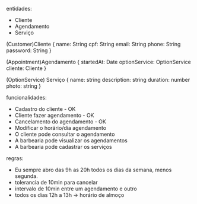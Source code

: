 
entidades:
- Cliente
- Agendamento
- Serviço

(Customer)Cliente {
  name: String
  cpf: String
  email: String
  phone: String
  password: String
}

(Appointment)Agendamento {
  startedAt: Date
  optionService: OptionService
  cliente: Cliente
}

(OptionService) Serviço {
  name: string
  description: string
  duration: number
  photo: string
}

funcionalidades:
- Cadastro do cliente  -  OK
- Cliente fazer agendamento  -  OK
- Cancelamento do agendamento - OK
- Modificar o horário/dia agendamento
- O cliente pode consultar o agendamento
- A barbearia pode visualizar os agendamentos
- A barbearia pode cadastrar os serviços

regras:
- Eu sempre abro das 9h as 20h todos os dias da semana, menos segunda.
- tolerancia de 10min para cancelar
- intervalo de 10min entre um agendamento e outro
- todos os dias 12h a 13h -> horário de almoço
